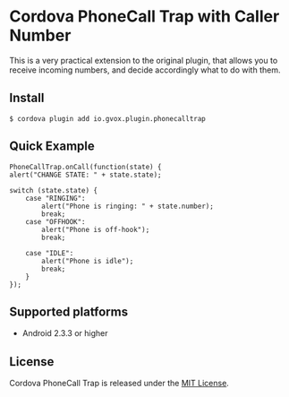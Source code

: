 Cordova PhoneCall Trap with Caller Number 
=======================

This is a very practical extension to the original plugin, that allows you to receive incoming numbers, and decide accordingly what to do with them.


## Install

    $ cordova plugin add io.gvox.plugin.phonecalltrap


## Quick Example

    PhoneCallTrap.onCall(function(state) {
    alert("CHANGE STATE: " + state.state);

    switch (state.state) {
        case "RINGING":
            alert("Phone is ringing: " + state.number);
            break;
        case "OFFHOOK":
            alert("Phone is off-hook");
            break;

        case "IDLE":
            alert("Phone is idle");
            break;
        }
    });


## Supported platforms

- Android 2.3.3 or higher

## License

Cordova PhoneCall Trap is released under the [MIT License](http://www.opensource.org/licenses/MIT).
